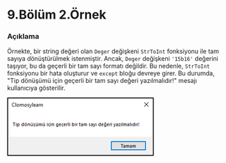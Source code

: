 # 9.Bölüm 2.Örnek

### Açıklama

Örnekte, bir string değeri olan `Deger` değişkeni `StrToInt` fonksiyonu ile tam sayıya dönüştürülmek istenmiştir. Ancak, `Deger` değişkeni `'15b16'` değerini taşıyor, bu da geçerli bir tam sayı formatı değildir. Bu nedenle, `StrToInt` fonksiyonu bir hata oluşturur ve `except` bloğu devreye girer. Bu durumda, "Tip dönüşümü için geçerli bir tam sayı değeri yazılmalıdır!" mesajı kullanıcıya gösterilir.

![Bolum 9-Örnek 2](Bolum9_Ornek2.png)